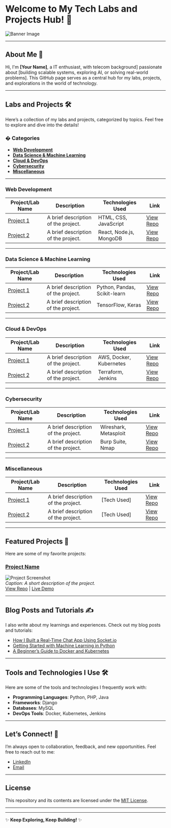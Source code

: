 # Welcome to My Tech Labs and Projects Hub! 🚀

![Banner Image](https://images.freeimages.com/vhq/images/istock/previews/9972/99727801-abstract-technology-web-header-banner.jpg?fmt=webp&h=350)  


---

## About Me 👋
Hi, I'm **[Your Name]**, a IT enthusiast, with telecom background] passionate about [building scalable systems, exploring AI, or solving real-world problems]. This GitHub page serves as a central hub for my labs, projects, and explorations in the world of technology.

---

## Labs and Projects 🛠️
Here’s a collection of my labs and projects, categorized by topics. Feel free to explore and dive into the details!

### � **Categories**
- [**Web Development**](#web-development)
- [**Data Science & Machine Learning**](#data-science--machine-learning)
- [**Cloud & DevOps**](#cloud--devops)
- [**Cybersecurity**](#cybersecurity)
- [**Miscellaneous**](#miscellaneous)

---

### Web Development
| Project/Lab Name | Description | Technologies Used | Link |
|------------------|-------------|-------------------|------|
| [Project 1](#) | A brief description of the project. | HTML, CSS, JavaScript | [View Repo](#) |
| [Project 2](#) | A brief description of the project. | React, Node.js, MongoDB | [View Repo](#) |

---

### Data Science & Machine Learning
| Project/Lab Name | Description | Technologies Used | Link |
|------------------|-------------|-------------------|------|
| [Project 1](#) | A brief description of the project. | Python, Pandas, Scikit-learn | [View Repo](#) |
| [Project 2](#) | A brief description of the project. | TensorFlow, Keras | [View Repo](#) |

---

### Cloud & DevOps
| Project/Lab Name | Description | Technologies Used | Link |
|------------------|-------------|-------------------|------|
| [Project 1](#) | A brief description of the project. | AWS, Docker, Kubernetes | [View Repo](#) |
| [Project 2](#) | A brief description of the project. | Terraform, Jenkins | [View Repo](#) |

---

### Cybersecurity
| Project/Lab Name | Description | Technologies Used | Link |
|------------------|-------------|-------------------|------|
| [Project 1](#) | A brief description of the project. | Wireshark, Metasploit | [View Repo](#) |
| [Project 2](#) | A brief description of the project. | Burp Suite, Nmap | [View Repo](#) |

---

### Miscellaneous
| Project/Lab Name | Description | Technologies Used | Link |
|------------------|-------------|-------------------|------|
| [Project 1](#) | A brief description of the project. | [Tech Used] | [View Repo](#) |
| [Project 2](#) | A brief description of the project. | [Tech Used] | [View Repo](#) |

---

## Featured Projects 🌟
Here are some of my favorite projects:

### [Project Name](#)
![Project Screenshot](#)  
*Caption: A short description of the project.*  
[View Repo](#) | [Live Demo](#)

---

## Blog Posts and Tutorials ✍️
I also write about my learnings and experiences. Check out my blog posts and tutorials:

- [How I Built a Real-Time Chat App Using Socket.io](#)
- [Getting Started with Machine Learning in Python](#)
- [A Beginner’s Guide to Docker and Kubernetes](#)

---

## Tools and Technologies I Use 🛠️
Here are some of the tools and technologies I frequently work with:

- **Programming Languages**: Python, PHP, Java
- **Frameworks**: Django
- **Databases**: MySQL
- **DevOps Tools**: Docker, Kubernetes, Jenkins

---

## Let’s Connect! 🤝
I’m always open to collaboration, feedback, and new opportunities. Feel free to reach out to me:

- [LinkedIn](#)
- [Email](#)


---

## License
This repository and its contents are licensed under the [MIT License](LICENSE).

---


---

✨ **Keep Exploring, Keep Building!** ✨
